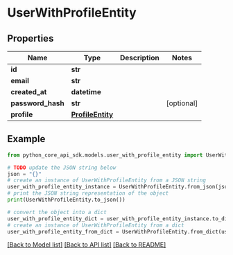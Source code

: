 # UserWithProfileEntity


## Properties

Name | Type | Description | Notes
------------ | ------------- | ------------- | -------------
**id** | **str** |  | 
**email** | **str** |  | 
**created_at** | **datetime** |  | 
**password_hash** | **str** |  | [optional] 
**profile** | [**ProfileEntity**](ProfileEntity.md) |  | 

## Example

```python
from python_core_api_sdk.models.user_with_profile_entity import UserWithProfileEntity

# TODO update the JSON string below
json = "{}"
# create an instance of UserWithProfileEntity from a JSON string
user_with_profile_entity_instance = UserWithProfileEntity.from_json(json)
# print the JSON string representation of the object
print(UserWithProfileEntity.to_json())

# convert the object into a dict
user_with_profile_entity_dict = user_with_profile_entity_instance.to_dict()
# create an instance of UserWithProfileEntity from a dict
user_with_profile_entity_from_dict = UserWithProfileEntity.from_dict(user_with_profile_entity_dict)
```
[[Back to Model list]](../README.md#documentation-for-models) [[Back to API list]](../README.md#documentation-for-api-endpoints) [[Back to README]](../README.md)


